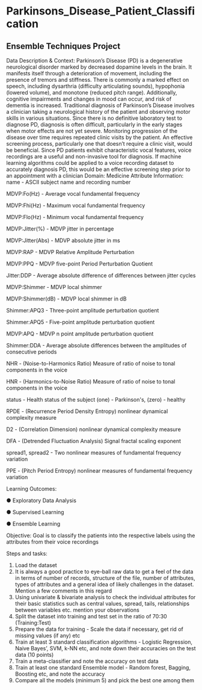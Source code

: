 # Parkinsons_Disease_Patient_Classification

## Ensemble Techniques Project
Data Description & Context:
Parkinson’s Disease (PD) is a degenerative neurological disorder marked by decreased dopamine levels in the brain. It manifests itself through a deterioration of movement, including the presence of tremors and stiffness. There is commonly a marked effect on speech, including dysarthria (difficulty articulating sounds), hypophonia (lowered volume), and monotone (reduced pitch range). Additionally, cognitive impairments and changes in mood can occur, and risk of dementia is increased.
Traditional diagnosis of Parkinson’s Disease involves a clinician taking a neurological history of the patient and observing motor skills in various situations. Since there is no definitive laboratory test to diagnose PD, diagnosis is often difficult, particularly in the early stages when motor effects are not yet severe. Monitoring progression of the disease over time requires repeated clinic visits by the patient. An effective screening process, particularly one that doesn’t require a clinic visit, would be beneficial. Since PD patients exhibit characteristic vocal features, voice recordings are a useful and non-invasive tool for diagnosis. If machine learning algorithms could be applied to a voice recording dataset to accurately diagnosis PD, this would be an effective screening step prior to an appointment with a clinician
Domain:
Medicine
Attribute Information:
name - ASCII subject name and recording number

MDVP:Fo(Hz) - Average vocal fundamental frequency

MDVP:Fhi(Hz) - Maximum vocal fundamental frequency

MDVP:Flo(Hz) - Minimum vocal fundamental frequency

MDVP:Jitter(%) - MDVP jitter in percentage

MDVP:Jitter(Abs) - MDVP absolute jitter in ms

MDVP:RAP - MDVP Relative Amplitude Perturbation

MDVP:PPQ - MDVP five-point Period Perturbation Quotient

Jitter:DDP - Average absolute difference of differences between jitter cycles

MDVP:Shimmer - MDVP local shimmer

MDVP:Shimmer(dB) - MDVP local shimmer in dB

Shimmer:APQ3 - Three-point amplitude perturbation quotient

Shimmer:APQ5 - Five-point amplitude perturbation quotient

MDVP:APQ - MDVP n point amplitude perturbation quotient

Shimmer:DDA - Average absolute differences between the amplitudes of consecutive periods

NHR - (Noise-to-Harmonics Ratio) Measure of ratio of noise to tonal components in the voice

HNR - (Harmonics-to-Noise Ratio) Measure of ratio of noise to tonal components in the voice

status - Health status of the subject (one) - Parkinson's, (zero) - healthy

RPDE - (Recurrence Period Density Entropy) nonlinear dynamical complexity measure

D2 - (Correlation Dimension) nonlinear dynamical complexity measure

DFA - (Detrended Fluctuation Analysis) Signal fractal scaling exponent

spread1, spread2 - Two nonlinear measures of fundamental frequency variation

PPE - (Pitch Period Entropy) nonlinear measures of fundamental frequency variation

Learning Outcomes:

● Exploratory Data Analysis

● Supervised Learning

● Ensemble Learning

Objective:
Goal is to classify the patients into the respective labels using the attributes from their voice recordings

Steps and tasks:
1. Load the dataset
2. It is always a good practice to eye-ball raw data to get a feel of the data in terms of number of records, structure of the file, number of attributes,
types of attributes and a general idea of likely challenges in the dataset. Mention a few comments in this regard
3. Using univariate & bivariate analysis to check the individual attributes for their basic statistics such as central values, spread, tails, relationships between variables etc. mention your observations
4. Split the dataset into training and test set in the ratio of 70:30 (Training:Test)
5. Prepare the data for training - Scale the data if necessary, get rid of missing values (if any) etc
6. Train at least 3 standard classification algorithms - Logistic Regression, Naive Bayes’, SVM, k-NN etc, and note down their accuracies on the test data (10 points)
7. Train a meta-classifier and note the accuracy on test data
8. Train at least one standard Ensemble model - Random forest, Bagging, Boosting etc, and note the accuracy
9. Compare all the models (minimum 5) and pick the best one among them 
